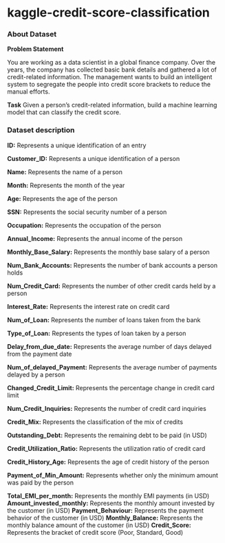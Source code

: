 # kaggle-credit-score-classification
### About Dataset
**Problem Statement**

You are working as a data scientist in a global finance company. Over the years, the company has collected basic bank details and gathered a lot of credit-related information. The management wants to build an intelligent system to segregate the people into credit score brackets to reduce the manual efforts.

**Task**
Given a person’s credit-related information, build a machine learning model that can classify the credit score.

### Dataset description

**ID:** Represents a unique identification of an entry

**Customer_ID:** Represents a unique identification of a person

**Name:** Represents the name of a person

**Month:** Represents the month of the year

**Age:** Represents the age of the person

**SSN:** Represents the social security number of a person

**Occupation:** Represents the occupation of the person

**Annual_Income:** Represents the annual income of the person

**Monthly_Base_Salary:** Represents the monthly base salary of a person

**Num_Bank_Accounts:** Represents the number of bank accounts a person holds

**Num_Credit_Card:** Represents the number of other credit cards held by a person

**Interest_Rate:** Represents the interest rate on credit card

**Num_of_Loan:** Represents the number of loans taken from the bank

**Type_of_Loan:** Represents the types of loan taken by a person

**Delay_from_due_date:** Represents the average number of days delayed from the payment date

**Num_of_delayed_Payment:** Represents the average number of payments delayed by a person

**Changed_Credit_Limit:** Represents the percentage change in credit card limit

**Num_Credit_Inquiries:** Represents the number of credit card inquiries

**Credit_Mix:** Represents the classification of the mix of credits

**Outstanding_Debt:** Represents the remaining debt to be paid (in USD)

**Credit_Utilization_Ratio:** Represents the utilization ratio of credit card

**Credit_History_Age:** Represents the age of credit history of the person

**Payment_of_Min_Amount:** Represents whether only the minimum amount was paid by the person

**Total_EMI_per_month:** Represents the monthly EMI payments (in USD)
**Amount_invested_monthly:** Represents the monthly amount invested by the customer (in USD)
**Payment_Behaviour:** Represents the payment behavior of the customer (in USD)
**Monthly_Balance:** Represents the monthly balance amount of the customer (in USD)
**Credit_Score:** Represents the bracket of credit score (Poor, Standard, Good)
